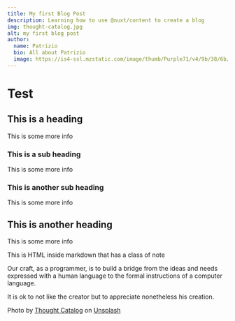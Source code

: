 ```yaml
---
title: My first Blog Post
description: Learning how to use @nuxt/content to create a blog
img: thought-catalog.jpg
alt: my first blog post
author:
  name: Patrizio
  bio: All about Patrizio
  image: https://is4-ssl.mzstatic.com/image/thumb/Purple71/v4/9b/38/6b/9b386b39-e150-6349-b54c-76897aa11dc2/source/512x512bb.jpg
---
```


# Test

## This is a heading

This is some more info

### This is a sub heading

This is some more info

### This is another sub heading

This is some more info

## This is another heading

This is some more info

<div class="bg-blue-500 text-white p-4 mb-4">
  This is HTML inside markdown that has a class of note
</div>

<info-box>
  <template #info-box>
    This is a vue component inside markdown using slots
  </template>
</info-box>

Our craft, as a programmer, is to build a bridge from the ideas and needs expressed with a human language to the formal instructions of a computer language.

It is ok to not like the creator but to appreciate nonetheless his creation.

Photo by <a href="https://unsplash.com/@thoughtcatalog?utm_source=unsplash&utm_medium=referral&utm_content=creditCopyText">Thought Catalog</a> on <a href="https://unsplash.com/s/photos/read?utm_source=unsplash&utm_medium=referral&utm_content=creditCopyText">Unsplash</a>
  